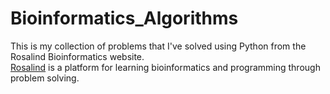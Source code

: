 # Bioinformatics_Algorithms
This is my collection of problems that I've solved using Python from the Rosalind Bioinformatics website.  
[Rosalind](http://rosalind.info/problems/list-view/?location=bioinformatics-textbook-track "Rosalind") is a platform for learning bioinformatics and programming through problem solving. 
